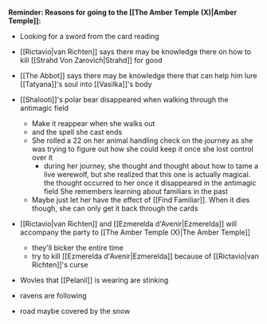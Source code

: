 **Reminder: Reasons for going to the [[The Amber Temple (X)|Amber Temple]]:**
- Looking for a sword from the card reading
- [[Rictavio|van Richten]] says there may be knowledge there on how to kill [[Strahd Von Zarovich|Strahd]] for good
- [[The Abbot]] says there may be knowledge there that can help him lure [[Tatyana]]'s soul into [[Vasilka]]'s body


- [[Shalooti]]'s polar bear disappeared when walking through the antimagic field
	- Make it reappear when she walks out
	- and the spell she cast ends
	- She rolled a 22 on her animal handling check on the journey as she was trying to figure out how she could keep it once she lost control over it
		- during her journey, she thought and thought about how to tame a live werewolf, but she realized that this one is actually magical. the thought occurred to her once it disappeared in the antimagic field She remembers learning about familiars in the past
	- Maybe just let her have the effect of [[Find Familiar]]. When it dies though, she can only get it back through the cards
- [[Rictavio|van Richten]] and [[Ezmerelda d'Avenir|Ezmerelda]] will accompany the party to [[The Amber Temple (X)|The Amber Temple]]
	- they'll bicker the entire time
	- try to kill [[Ezmerelda d'Avenir|Ezmerelda]] because of [[Rictavio|van Richten]]'s curse


- Wovles that [[Pelanil]] is wearing are stinking
- ravens are following
- road maybe covered by the snow